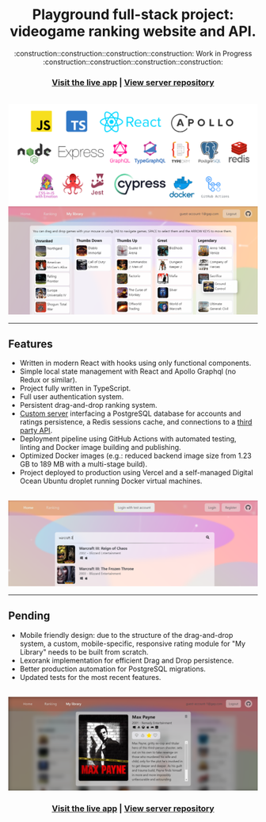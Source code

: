 <h1 align=center>Playground full-stack project: <br>videogame ranking website and API.</h1>

<p align=center>:construction::construction::construction::construction: Work in Progress :construction::construction::construction::construction:</p>



<h3 align="center">
  <a href="https://gap.nicodeamador.com/">Visit the live app</a> |
  <a href="https://github.com/ndeamador/game-affinity-project-server">View server repository</a>
</h3>

<br>

<img src="zz_readme_files/techicons.png" alt="Home view" title="Home view" />

<br>


<img src="zz_readme_files/library.png" alt="Library view" title="Library view" />

---

## Features

- Written in modern React with hooks using only functional components.
- Simple local state management with React and Apollo Graphql (no Redux or similar).
- Project fully written in TypeScript.
- Full user authentication system.
- Persistent drag-and-drop ranking system.
- [Custom server](https://github.com/ndeamador/game-affinity-project-server) interfacing a PostgreSQL database for accounts and ratings persistence, a Redis sessions cache, and connections to a [third party API](https://api-docs.igdb.com/).
- Deployment pipeline using GitHub Actions with automated testing, linting and Docker image building and publishing.
- Optimized Docker images (e.g.: reduced backend image size from 1.23 GB to 189 MB with a multi-stage build).
- Project deployed to production using Vercel and a self-managed Digital Ocean Ubuntu droplet running Docker virtual machines.

<br>

<img src="zz_readme_files/home.png" alt="Home view" title="Home view" />

---

## Pending

- Mobile friendly design: due to the structure of the drag-and-drop system, a custom, mobile-specific, responsive rating module for "My Library" needs to be built from scratch.
- Lexorank implementation for efficient Drag and Drop persistence.
- Better production automation for PostgreSQL migrations.
- Updated tests for the most recent features.

<br>

<img src="zz_readme_files/game-profile-modal.png" alt="Game Profile Modal" title="Game Profile Modal" />

<br>


<h3 align="center">
  <a href="https://gap.nicodeamador.com/">Visit the live app</a> |
  <a href="https://github.com/ndeamador/game-affinity-project-server">View server repository</a>
</h3>